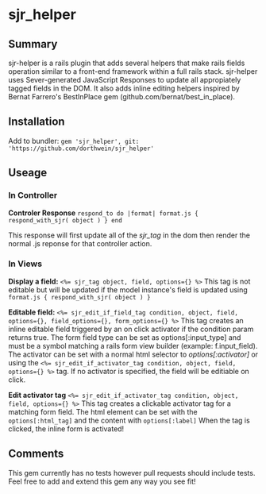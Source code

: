 # sjr_helper

## Summary

sjr-helper is a rails plugin that adds several helpers that make rails fields operation similar to a front-end framework within a full rails stack.  sjr-helper uses Sever-generated JavaScript Responses to update all appropiately tagged fields in the DOM.  It also adds inline editing helpers inspired by Bernat Farrero's BestInPlace gem (github.com/bernat/best_in_place).


## Installation
Add to bundler: 
`gem 'sjr_helper', git: 'https://github.com/dorthwein/sjr_helper'`

## Useage
### In Controller
**Controler Response**
`respond_to do |format|
	format.js { respond_with_sjr( object ) }
end`

This response will first update all of the *sjr_tag* in the dom then render the normal .js reponse for that controller action.

### In Views
**Display a field:** 
`<%= sjr_tag object, field, options={} %>`
This tag is not editable but will be updated if the model instance's field is updated using `format.js { respond_with_sjr( object ) }`

**Editable field:**
`<%= sjr_edit_if_field_tag condition, object, field, options={}, field_options={}, form_options={} %>`
This tag creates an inline editable field triggered by an on click activator if the condition param returns true.  The form field type can be set as options[:input_type] and must be a symbol matching a rails form view builder (example: f.input_field).  
The activator can be set with a normal html selector to *options[:activator]* or using the `<%= sjr_edit_if_activator_tag condition, object, field, options={} %>` tag.  If no activator is specified, the field will be editiable on click.

**Edit activator tag**
`<%= sjr_edit_if_activator_tag condition, object, field, options={} %>`
This tag creates a clickable activator tag for a matching form field.  The html element can be set with the `options[:html_tag]` and the content with `options[:label]`  When the tag is clicked, the inline form is activated!

## Comments
This gem currently has no tests however pull requests should include tests.  Feel free to add and extend this gem any way you see fit!
